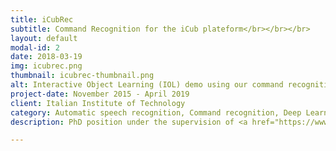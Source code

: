 ```yaml
---
title: iCubRec
subtitle: Command Recognition for the iCub plateform</br></br></br>
layout: default
modal-id: 2
date: 2018-03-19
img: icubrec.png
thumbnail: icubrec-thumbnail.png
alt: Interactive Object Learning (IOL) demo using our command recognition system
project-date: November 2015 - April 2019
client: Italian Institute of Technology
category: Automatic speech recognition, Command recognition, Deep Learning, Robotics
description: PhD position under the supervision of <a href="https://www.iit.it/people/giorgio-metta">Giorgio Metta</a> and <a href="https://www.iit.it/people/leonardo-badino">Leonardo Badino</a>. This research has two main goals&#58; (1) to implement an efficient command recognizer for iCub and (2) to explore new ideas to improve speech recognition in the context of human-robot interactions. <br><br> Automatic speech recognition (ASR) technology has now reached almost human-level performance in some real-usage scenarios, such as close-microphone dictation of isolated sentences. However, recognizing commands for a humanoid robot is different from this usual context of application, and the system we are building should be able to adapt to this new domain. <br><br> As a first step toward this goal, I collected the <a href="https://robotology.github.io/natural-speech/vocub">VoCub dataset</a>, a dataset of commands addressed to iCub, which match our target scenario and will help us in training and testing the system. A baseline system has also been built and tested on the robot. I am now working on new ideas for domain adaptation, possibly including distillation, multitask learning or curriculum learing. <ul class="list-inline social-buttons">Resources:<br><br><li><a href="https://github.com/robotology/natural-speech/tree/master/icubrec"><i class="fab fa-github"></i></a></li><li><a href="files/higy_frontiers_2018.pdf"><i class="fa fa-file-pdf"></i></a></li><li><a href="https://youtu.be/kvyVaLfILbY"><i class="fas fa-video"></i></a></li></ul>

---
```

